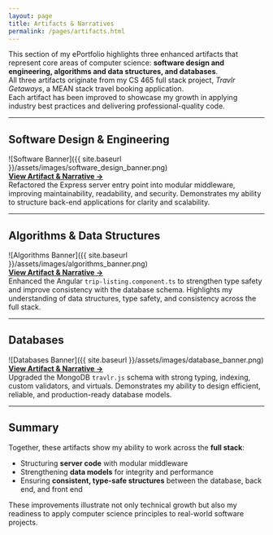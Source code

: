 ```yaml
---
layout: page
title: Artifacts & Narratives
permalink: /pages/artifacts.html
---
```


This section of my ePortfolio highlights three enhanced artifacts that represent core areas of computer science: **software design and engineering, algorithms and data structures, and databases**.  
All three artifacts originate from my CS 465 full stack project, *Travlr Getaways*, a MEAN stack travel booking application.  
Each artifact has been improved to showcase my growth in applying industry best practices and delivering professional-quality code.  

---

## Software Design & Engineering  
![Software Banner]({{ site.baseurl }}/assets/images/software_design_banner.png)  
**[View Artifact & Narrative →](artifact-software.html)**  
Refactored the Express server entry point into modular middleware, improving maintainability, readability, and security. Demonstrates my ability to structure back-end applications for clarity and scalability.  

---

## Algorithms & Data Structures  
![Algorithms Banner]({{ site.baseurl }}/assets/images/algorithms_banner.png)  
**[View Artifact & Narrative →](artifact-algorithms.html)**  
Enhanced the Angular `trip-listing.component.ts` to strengthen type safety and improve consistency with the database schema. Highlights my understanding of data structures, type safety, and consistency across the full stack.  

---

## Databases  
![Databases Banner]({{ site.baseurl }}/assets/images/database_banner.png)  
**[View Artifact & Narrative →](artifact-databases.html)**  
Upgraded the MongoDB `travlr.js` schema with strong typing, indexing, custom validators, and virtuals. Demonstrates my ability to design efficient, reliable, and production-ready database models.  

---

## Summary  

Together, these artifacts show my ability to work across the **full stack**:  
- Structuring **server code** with modular middleware  
- Strengthening **data models** for integrity and performance  
- Ensuring **consistent, type-safe structures** between the database, back end, and front end  

These improvements illustrate not only technical growth but also my readiness to apply computer science principles to real-world software projects.  
